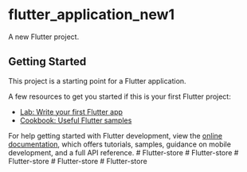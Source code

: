 # flutter_application_new1

A new Flutter project.

## Getting Started

This project is a starting point for a Flutter application.

A few resources to get you started if this is your first Flutter project:

- [Lab: Write your first Flutter app](https://docs.flutter.dev/get-started/codelab)
- [Cookbook: Useful Flutter samples](https://docs.flutter.dev/cookbook)

For help getting started with Flutter development, view the
[online documentation](https://docs.flutter.dev/), which offers tutorials,
samples, guidance on mobile development, and a full API reference.
#   F l u t t e r - s t o r e  
 #   F l u t t e r - s t o r e  
 #   F l u t t e r - s t o r e  
 #   F l u t t e r - s t o r e  
 #   F l u t t e r - s t o r e  
 